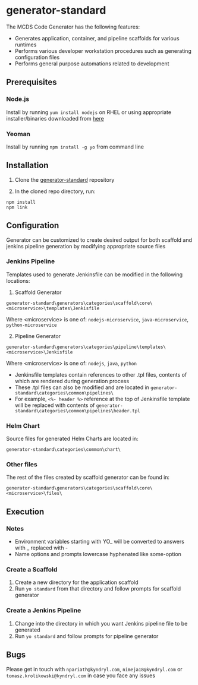 # generator-standard

The MCDS Code Generator has the following features:
* Generates application, container, and pipeline scaffolds for various runtimes
* Performs various developer workstation procedures such as generating configuration files
* Performs general purpose automations related to development

## Prerequisites

### Node.js

Install by running `yum install nodejs` on RHEL or using appropriate installer/binaries downloaded from [here](https://nodejs.org/en/download)

### Yeoman

Install by running `npm install -g yo` from command line

## Installation

1. Clone the [generator-standard](https://github.kyndryl.net/mcds-content-containers/generator-standard) repository

2. In the cloned repo directory, run:

```shell
npm install
npm link
```

## Configuration

Generator can be customized to create desired output for both scaffold and jenkins pipeline generation by modifying appropriate source files

### Jenkins Pipeline

Templates used to generate Jenkinsfile can be modified in the following locations:

1. Scaffold Generator

`generator-standard\generators\categories\scaffold\core\<microservice>\templates\Jenkisfile`

Where \<microservice> is one of: `nodejs-microservice`, `java-microservice`, `python-microservice`

2. Pipeline Generator

`generator-standard\generators\categories\pipeline\templates\<microservice>\Jenkisfile`

Where \<microservice> is one of: `nodejs`, `java`, `python`

* Jenkinsfile templates contain references to other .tpl files, contents of which are rendered during generation process
* These .tpl files can also be modified and are located in `generator-standard\categories\common\pipelines\`
* For example, `<%- header %>` reference at the top of Jenkinsfile template will be replaced with contents of `generator-standard\categories\common\pipelines\header.tpl`

### Helm Chart

Source files for generated Helm Charts are located in:

`generator-standard\categories\common\chart\`

### Other files

The rest of the files created by scaffold generator can be found in:

`generator-standard\generators\categories\scaffold\core\<microservice>\files\`

## Execution

### Notes

* Environment variables starting with YO_ will be converted to answers with _ replaced with -
* Name options and prompts lowercase hyphenated like some-option

### Create a Scaffold 

1. Create a new directory for the application scaffold
2. Run `yo standard` from that directory and follow prompts for scaffold generator  

### Create a Jenkins Pipeline 

1. Change into the directory in which you want Jenkins pipeline file to be generated
2. Run `yo standard` and follow prompts for pipeline generator

## Bugs

Please get in touch with `npariath@kyndryl.com`, `nimeja18@kyndryl.com` or `tomasz.krolikowski@kyndryl.com` in case you face any issues
